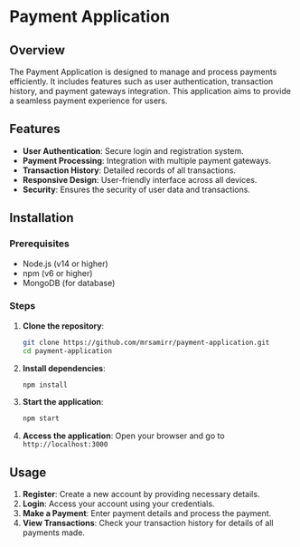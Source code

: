 
# Payment Application

## Overview

The Payment Application is designed to manage and process payments efficiently. It includes features such as user authentication, transaction history, and payment gateways integration. This application aims to provide a seamless payment experience for users.

## Features

- **User Authentication**: Secure login and registration system.
- **Payment Processing**: Integration with multiple payment gateways.
- **Transaction History**: Detailed records of all transactions.
- **Responsive Design**: User-friendly interface across all devices.
- **Security**: Ensures the security of user data and transactions.

## Installation

### Prerequisites

- Node.js (v14 or higher)
- npm (v6 or higher)
- MongoDB (for database)

### Steps

1. **Clone the repository**:
    ```sh
    git clone https://github.com/mrsamirr/payment-application.git
    cd payment-application
    ```

2. **Install dependencies**:
    ```sh
    npm install
    ```

3. **Start the application**:
    ```sh
    npm start
    ```

4. **Access the application**:
    Open your browser and go to `http://localhost:3000`

## Usage

1. **Register**: Create a new account by providing necessary details.
2. **Login**: Access your account using your credentials.
3. **Make a Payment**: Enter payment details and process the payment.
4. **View Transactions**: Check your transaction history for details of all payments made.
